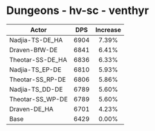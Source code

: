 # Dungeons - hv-sc - venthyr
| Actor | DPS | Increase |
|---|:---:|:---:|
|Nadjia-TS-DE_HA|6904|7.39%|
|Draven-BfW-DE|6841|6.41%|
|Theotar-SS-DE_HA|6836|6.33%|
|Nadjia-TS_EP-DE|6810|5.93%|
|Theotar-SS_RP-DE|6806|5.86%|
|Nadjia-TS_DD-DE|6789|5.60%|
|Theotar-SS_WP-DE|6789|5.60%|
|Draven-DE_HA|6701|4.23%|
|Base|6429|0.00%|
